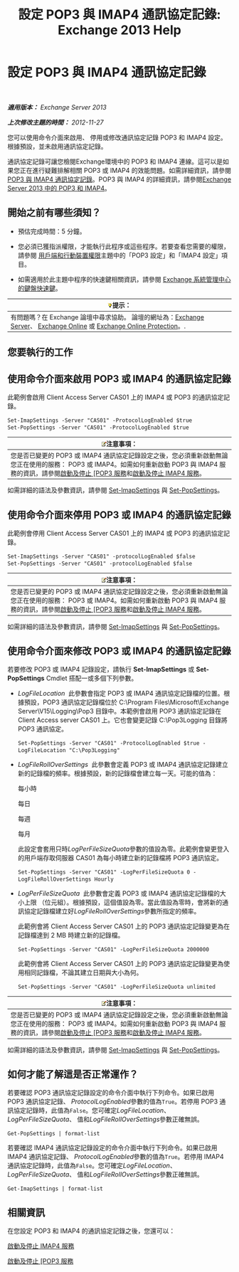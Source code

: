 ﻿---
title: '設定 POP3 與 IMAP4 通訊協定記錄: Exchange 2013 Help'
TOCTitle: 設定 POP3 與 IMAP4 通訊協定記錄
ms:assetid: 451b337b-cb6b-4460-8687-be0b19c469bc
ms:mtpsurl: https://technet.microsoft.com/zh-tw/library/Aa997690(v=EXCHG.150)
ms:contentKeyID: 50553976
ms.date: 05/21/2018
mtps_version: v=EXCHG.150
ms.translationtype: MT
---

# 設定 POP3 與 IMAP4 通訊協定記錄

 

_**適用版本：** Exchange Server 2013_

_**上次修改主題的時間：** 2012-11-27_

您可以使用命令介面來啟用、 停用或修改通訊協定記錄 POP3 和 IMAP4 設定。根據預設，並未啟用通訊協定記錄。

通訊協定記錄可讓您檢閱Exchange環境中的 POP3 和 IMAP4 連線。這可以是如果您正在進行疑難排解相關 POP3 或 IMAP4 的效能問題。如需詳細資訊，請參閱[POP3 與 IMAP4 通訊協定記錄](protocol-logging-for-pop3-and-imap4-exchange-2013-help.md)。POP3 與 IMAP4 的詳細資訊，請參閱[Exchange Server 2013 中的 POP3 和 IMAP4](pop3-and-imap4-in-exchange-server-2013-exchange-2013-help.md)。

## 開始之前有哪些須知？

  - 預估完成時間：5 分鐘。

  - 您必須已獲指派權限，才能執行此程序或這些程序。若要查看您需要的權限，請參閱 [用戶端和行動裝置權限](clients-and-mobile-devices-permissions-exchange-2013-help.md)主題中的「POP3 設定」和「IMAP4 設定」項目。

  - 如需適用於此主題中程序的快速鍵相關資訊，請參閱 [Exchange 系統管理中心的鍵盤快速鍵](keyboard-shortcuts-in-the-exchange-admin-center-exchange-online-protection-help.md)。

<table>
<thead>
<tr class="header">
<th><img src="images/Bb124558.tip(EXCHG.150).gif" title="提示" alt="提示" />提示：</th>
</tr>
</thead>
<tbody>
<tr class="odd">
<td>有問題嗎？在 Exchange 論壇中尋求協助。 論壇的網址為：<a href="https://go.microsoft.com/fwlink/p/?linkid=60612">Exchange Server</a>、 <a href="https://go.microsoft.com/fwlink/p/?linkid=267542">Exchange Online</a> 或 <a href="https://go.microsoft.com/fwlink/p/?linkid=285351">Exchange Online Protection</a>。.</td>
</tr>
</tbody>
</table>


## 您要執行的工作

## 使用命令介面來啟用 POP3 或 IMAP4 的通訊協定記錄

此範例會啟用 Client Access Server CAS01 上的 IMAP4 或 POP3 的通訊協定記錄。

    Set-ImapSettings -Server "CAS01" -ProtocolLogEnabled $true
    Set-PopSettings -Server "CAS01" -ProtocolLogEnabled $true

<table>
<thead>
<tr class="header">
<th><img src="images/Bb124558.note(EXCHG.150).gif" title="注意事項" alt="注意事項" />注意事項：</th>
</tr>
</thead>
<tbody>
<tr class="odd">
<td>您是否已變更的 POP3 或 IMAP4 通訊協定記錄設定之後，您必須重新啟動無論您正在使用的服務： POP3 或 IMAP4。如需如何重新啟動 POP3 與 IMAP4 服務的資訊，請參閱<a href="start-and-stop-the-pop3-services-exchange-2013-help.md">啟動及停止 [POP3 服務</a>和<a href="start-and-stop-the-imap4-services-exchange-2013-help.md">啟動及停止 IMAP4 服務</a>。</td>
</tr>
</tbody>
</table>


如需詳細的語法及參數資訊，請參閱 [Set-ImapSettings](https://technet.microsoft.com/zh-tw/library/aa998252\(v=exchg.150\)) 與 [Set-PopSettings](https://technet.microsoft.com/zh-tw/library/aa997154\(v=exchg.150\))。

## 使用命令介面來停用 POP3 或 IMAP4 的通訊協定記錄

此範例會停用 Client Access Server CAS01 上的 IMAP4 或 POP3 的通訊協定記錄。

    Set-ImapSettings -Server "CAS01" -protocolLogEnabled $false
    Set-PopSettings -Server "CAS01" -protocolLogEnabled $false

<table>
<thead>
<tr class="header">
<th><img src="images/Bb124558.note(EXCHG.150).gif" title="注意事項" alt="注意事項" />注意事項：</th>
</tr>
</thead>
<tbody>
<tr class="odd">
<td>您是否已變更的 POP3 或 IMAP4 通訊協定記錄設定之後，您必須重新啟動無論您正在使用的服務： POP3 或 IMAP4。如需如何重新啟動 POP3 與 IMAP4 服務的資訊，請參閱<a href="start-and-stop-the-pop3-services-exchange-2013-help.md">啟動及停止 [POP3 服務</a>和<a href="start-and-stop-the-imap4-services-exchange-2013-help.md">啟動及停止 IMAP4 服務</a>。</td>
</tr>
</tbody>
</table>


如需詳細的語法及參數資訊，請參閱 [Set-ImapSettings](https://technet.microsoft.com/zh-tw/library/aa998252\(v=exchg.150\)) 與 [Set-PopSettings](https://technet.microsoft.com/zh-tw/library/aa997154\(v=exchg.150\))。

## 使用命令介面來修改 POP3 或 IMAP4 的通訊協定記錄

若要修改 POP3 或 IMAP4 記錄設定，請執行 **Set-ImapSettings** 或 **Set-PopSettings** Cmdlet 搭配一或多個下列參數。

  - *LogFileLocation*  此參數會指定 POP3 或 IMAP4 通訊協定記錄檔的位置。根據預設，POP3 通訊協定記錄檔位於 C:\\Program Files\\Microsoft\\Exchange Server\\V15\\Logging\\Pop3 目錄中。本範例會啟用 POP3 通訊協定記錄在 Client Access server CAS01 上。它也會變更記錄 C:\\Pop3Logging 目錄將 POP3 通訊協定。
    
        Set-PopSettings -Server "CAS01" -ProtocolLogEnabled $true -LogFileLocation "C:\Pop3Logging"

  - *LogFileRollOverSettings*  此參數會定義 POP3 或 IMAP4 通訊協定記錄建立新的記錄檔的頻率。根據預設，新的記錄檔會建立每一天。可能的值為：
    
    每小時
    
    每日
    
    每週
    
    每月
    
    此設定會套用只時*LogPerFileSizeQuota*參數的值設為零。此範例會變更登入的用戶端存取伺服器 CAS01 為每小時建立新的記錄檔將 POP3 通訊協定。
    
        Set-PopSettings -Server "CAS01" -LogPerFileSizeQuota 0 -LogFileRollOverSettings Hourly

  - *LogPerFileSizeQuota*  此參數會定義 POP3 或 IMAP4 通訊協定記錄檔的大小上限 （位元組）。根據預設，這個值設為零。當此值設為零時，會將新的通訊協定記錄檔建立好*LogFileRollOverSettings*參數所指定的頻率。
    
    此範例會將 Client Access Server CAS01 上的 POP3 通訊協定記錄變更為在記錄檔達到 2 MB 時建立新的記錄檔。
    
        Set-PopSettings -Server "CAS01" -LogPerFileSizeQuota 2000000
    
    此範例會將 Client Access Server CAS01 上的 POP3 通訊協定記錄變更為使用相同記錄檔，不論其建立日期與大小為何。
    
        Set-PopSettings -Server "CAS01" -LogPerFileSizeQuota unlimited

<table>
<thead>
<tr class="header">
<th><img src="images/Bb124558.note(EXCHG.150).gif" title="注意事項" alt="注意事項" />注意事項：</th>
</tr>
</thead>
<tbody>
<tr class="odd">
<td>您是否已變更的 POP3 或 IMAP4 通訊協定記錄設定之後，您必須重新啟動無論您正在使用的服務： POP3 或 IMAP4。如需如何重新啟動 POP3 與 IMAP4 服務的資訊，請參閱<a href="start-and-stop-the-pop3-services-exchange-2013-help.md">啟動及停止 [POP3 服務</a>和<a href="start-and-stop-the-imap4-services-exchange-2013-help.md">啟動及停止 IMAP4 服務</a>。</td>
</tr>
</tbody>
</table>


如需詳細的語法及參數資訊，請參閱 [Set-ImapSettings](https://technet.microsoft.com/zh-tw/library/aa998252\(v=exchg.150\)) 與 [Set-PopSettings](https://technet.microsoft.com/zh-tw/library/aa997154\(v=exchg.150\))。

## 如何才能了解這是否正常運作？

若要確認 POP3 通訊協定記錄設定的命令介面中執行下列命令。如果已啟用 POP3 通訊協定記錄、 *ProtocolLogEnabled*參數的值為`True`。若停用 POP3 通訊協定記錄時，此值為`False`。您可確定*LogFileLocation*、 *LogPerFileSizeQuota*、 值和*LogFileRollOverSettings*參數正確無誤。

    Get-PopSettings | format-list

若要確認 IMAP4 通訊協定記錄設定的命令介面中執行下列命令。如果已啟用 IMAP4 通訊協定記錄、 *ProtocolLogEnabled*參數的值為`True`。若停用 IMAP4 通訊協定記錄時，此值為`False`。您可確定*LogFileLocation*、 *LogPerFileSizeQuota*、 值和*LogFileRollOverSettings*參數正確無誤。

    Get-ImapSettings | format-list

## 相關資訊

在您設定 POP3 和 IMAP4 的通訊協定記錄之後，您還可以：

[啟動及停止 IMAP4 服務](start-and-stop-the-imap4-services-exchange-2013-help.md)

[啟動及停止 \[POP3 服務](start-and-stop-the-pop3-services-exchange-2013-help.md)

